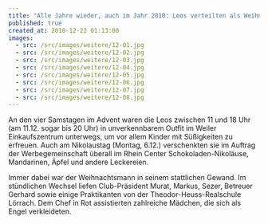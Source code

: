 ```yaml
---
title: "Alle Jahre wieder, auch im Jahr 2010: Leos verteilten als Weihnachtsmänner und Engel zentnerweise Süßigkeiten"
published: true
created_at: 2010-12-22 01:13:00
images:
  - src: /src/images/weitere/12-01.jpg
  - src: /src/images/weitere/12-02.jpg
  - src: /src/images/weitere/12-03.jpg
  - src: /src/images/weitere/12-04.jpg
  - src: /src/images/weitere/12-05.jpg
  - src: /src/images/weitere/12-06.jpg
  - src: /src/images/weitere/12-07.jpg
  - src: /src/images/weitere/12-08.jpg
---
```


An den vier Samstagen im Advent waren die Leos zwischen 11 und 18 Uhr (am 11.12. sogar bis 20 Uhr) in unverkennbarem Outfit im Weiler Einkaufszentrum unterwegs, um vor allem Kinder mit Süßigkeiten zu erfreuen. Auch am Nikolaustag (Montag, 6.12.) verschenkten sie im Auftrag der Werbegemeinschaft überall im Rhein Center Schokoladen-Nikoläuse, Mandarinen, Äpfel und andere Leckereien.

Immer dabei war der Weihnachtsmann in seinem stattlichen Gewand. Im stündlichen Wechsel liefen Club-Präsident Murat, Markus, Sezer, Betreuer Gerhard sowie einige Praktikanten von der Theodor-Heuss-Realschule Lörrach. Dem Chef in Rot assistierten zahlreiche Mädchen, die sich als Engel verkleideten.

